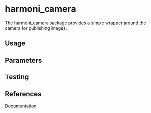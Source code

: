 # harmoni_camera

The harmoni_camera package provides a simple wrapper around the camera for publishing images. 

## Usage
## Parameters
## Testing
## References
[Documentation](https://harmoni.readthedocs.io/en/latest/packages/harmoni_camera.html)
